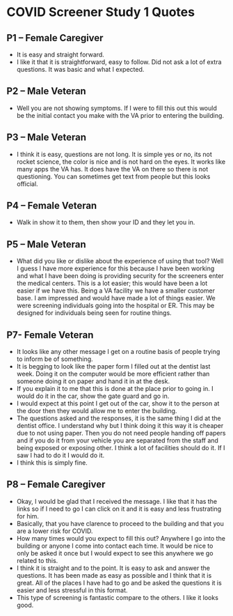 # COVID Screener Study 1 Quotes

## P1 – Female Caregiver
- It is easy and straight forward.
- I like it that it is straightforward, easy to follow. Did not ask a lot of extra questions. It was basic and what I expected.
## P2 – Male Veteran
- Well you are not showing symptoms. If I were to fill this out this would be the initial contact you make with the VA prior to entering the building. 
## P3 – Male Veteran
- I think it is easy, questions are not long. It is simple yes or no, its not rocket science, the color is nice and is not hard on the eyes. It works like many apps the VA has. It does have the VA on there so there is not questioning. You can sometimes get text from people but this looks official.
## P4 – Female Veteran
- Walk in show it to them, then show your ID and they let you in. 
## P5 – Male Veteran
- What did you like or dislike about the experience of using that tool? Well I guess I have more experience for this because I have been working and what I have been doing is providing security for the screeners enter the medical centers. This is a lot easier; this would have been a lot easier if we have this. Being a VA facility we have a smaller customer base. I am impressed and would have made a lot of things easier. We were screening individuals going into the hospital or ER.  This may be designed for individuals being seen for routine things.
## P7- Female Veteran
- It looks like any other message I get on a routine basis of people trying to inform be of something. 
- It is begging to look like the paper form I filled out at the dentist last week. Doing it on the computer would be more efficient rather than someone doing it on paper and hand it in at the desk.
- If you explain it to me that this is done at the place prior to going in. I would do it in the car, show the gate guard and go in. 
- I would expect at this point I get out of the car, show it to the person at the door then they would allow me to enter the building.
- The questions asked and the responses, it is the same thing I did at the dentist office. I understand why but I think doing it this way it is cheaper due to not using paper. Then you do not need people handing off papers and if you do it from your vehicle you are separated from the staff and being exposed or exposing other. I think a lot of facilities should do it. If I saw I had to do it I would do it.
- I think this is simply fine.
## P8 – Female Caregiver
- Okay, I would be glad that I received the message. I like that it has the links so if I need to go I can click on it and it is easy and less frustrating for him.
- Basically, that you have clarence to proceed to the building and that you are a lower risk for COVID.
- How many times would you expect to fill this out? Anywhere I go into the building or anyone I come into contact  each time. It would be nice to only be asked it once but I would expect to see this anywhere we go related to this. 
- I think it is straight and to the point. It is easy to ask and answer the questions. It has been made as easy as possible and I think that it is great. All of the places I have had to go and be asked the questions it is easier and less stressful in this format.
- This type of screening is fantastic compare to the others. I like it looks good. 


